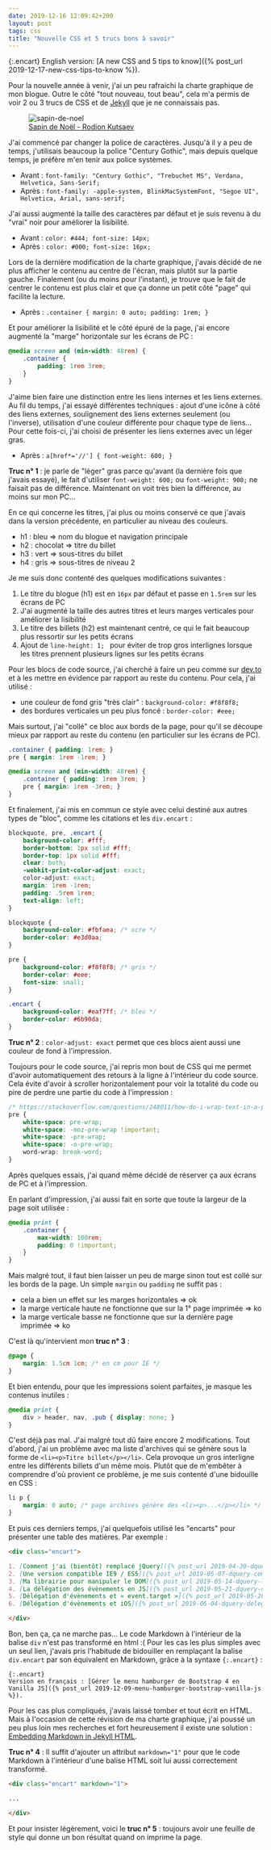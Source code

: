 ```yaml
---
date: 2019-12-16 12:09:42+200
layout: post
tags: css
title: "Nouvelle CSS et 5 trucs bons à savoir"
---
```


{:.encart}
English version: [A new CSS and 5 tips to know]({% post_url 2019-12-17-new-css-tips-to-know %}).

Pour la nouvelle année à venir, j'ai un peu rafraichi la charte graphique de mon
blogue. Outre le côté "tout nouveau, tout beau", cela m'a permis de voir 2 ou 3
trucs de CSS et de [Jekyll](https://jekyllrb.com/) que je ne connaissais pas.

<figure>
  <img src="/public/2019/sapin-de-noel.jpg" alt="sapin-de-noel" />
  <figcaption>
    <a href="https://unsplash.com/photos/ySNkCkdKyTY">Sapin de Noël - Rodion Kutsaev</a>
  </figcaption>
</figure>

J'ai commencé par changer la police de caractères. Jusqu'à il y a peu de temps,
j'utilisais beaucoup la police "Century Gothic", mais depuis quelque temps, je
préfère m'en tenir aux police systèmes.

* Avant : `font-family: "Century Gothic", "Trebuchet MS", Verdana, Helvetica, Sans-Serif;`
* Après : `font-family: -apple-system, BlinkMacSystemFont, "Segoe UI", Helvetica, Arial, sans-serif;`

J'ai aussi augmenté la taille des caractères par défaut et je suis revenu à du
"vrai" noir pour améliorer la lisibilité.

* Avant : `color: #444; font-size: 14px;`
* Après : `color: #000; font-size: 16px;`

Lors de la dernière modification de la charte graphique, j'avais décidé de ne
plus afficher le contenu au centre de l'écran, mais plutôt sur la partie gauche.
Finalement (ou du moins pour l'instant), je trouve que le fait de centrer le
contenu est plus clair et que ça donne un petit côté "page" qui facilite la
lecture.

* Après : `.container { margin: 0 auto; padding: 1rem; }`

Et pour améliorer la lisibilité et le côté épuré de la page, j'ai encore
augmenté la "marge" horizontale sur les écrans de PC :

```css
@media screen and (min-width: 48rem) {
    .container {
        padding: 1rem 3rem;
    }
}
```

J'aime bien faire une distinction entre les liens internes et les liens
externes. Au fil du temps, j'ai essayé différentes techniques : ajout d'une
icône à côté des liens externes, soulignement des liens externes seulement (ou
l'inverse), utilisation d'une couleur différente pour chaque type de liens...
Pour cette fois-ci, j'ai choisi de présenter les liens externes avec un léger
gras.

* Après : `a[href*='//'] { font-weight: 600; }`

**Truc n° 1** : je parle de "léger" gras parce qu'avant (la dernière fois que
j'avais essayé), le fait d'utiliser `font-weight: 600;` ou `font-weight: 900;`
ne faisait pas de différence. Maintenant on voit très bien la différence, au
moins sur mon PC...

En ce qui concerne les titres, j'ai plus ou moins conservé ce que j'avais dans
la version précédente, en particulier au niveau des couleurs.

* h1 : bleu => nom du blogue et navigation principale
* h2 : chocolat => titre du billet
* h3 : vert => sous-titres du billet
* h4 : gris => sous-titres de niveau 2

Je me suis donc contenté des quelques modifications suivantes :

1. Le titre du blogue (h1) est en `16px` par défaut et passe en `1.5rem` sur les
écrans de PC
1. J'ai augmenté la taille des autres titres et leurs marges verticales pour
améliorer la lisibilité
1. Le titre des billets (h2) est maintenant centré, ce qui le fait beaucoup plus
ressortir sur les petits écrans
1. Ajout de `line-height: 1; ` pour éviter de trop gros interlignes lorsque les
titres prennent plusieurs lignes sur les petits écrans

Pour les blocs de code source, j'ai cherché à faire un peu comme sur [dev.to](https://dev.to/)
et à les mettre en évidence par rapport au reste du contenu. Pour cela, j'ai
utilisé :

* une couleur de fond gris "très clair" : `background-color: #f8f8f8;`
* des bordures verticales un peu plus foncé : `border-color: #eee;`

Mais surtout, j'ai "collé" ce bloc aux bords de la page, pour qu'il se découpe
mieux par rapport au reste du contenu (en particulier sur les écrans de PC).

```css
.container { padding: 1rem; }
pre { margin: 1rem -1rem; }

@media screen and (min-width: 48rem) {
    .container { padding: 1rem 3rem; }
    pre { margin: 1rem -3rem; }
}
```

Et finalement, j'ai mis en commun ce style avec celui destiné aux autres types
de "bloc", comme les citations et les `div.encart` :

```css
blockquote, pre, .encart {
    background-color: #fff;
    border-bottom: 1px solid #fff;
    border-top: 1px solid #fff;
    clear: both;
    -webkit-print-color-adjust: exact;
    color-adjust: exact;
    margin: 1rem -1rem;
    padding: .5rem 1rem;
    text-align: left;
}

blockquote {
    background-color: #fbfaea; /* ocre */
    border-color: #e3d0aa;
}

pre {
    background-color: #f8f8f8; /* gris */
    border-color: #eee;
    font-size: small;
}

.encart {
    background-color: #eaf7ff; /* bleu */
    border-color: #6b90da;
}
```

**Truc n° 2** : `color-adjust: exact` permet que ces blocs aient aussi une
couleur de fond à l'impression.

Toujours pour le code source, j'ai repris mon bout de CSS qui me permet d'avoir
automatiquement des retours à la ligne à l'intérieur du code source. Cela évite
d'avoir à scroller horizontalement pour voir la totalité du code ou pire de
perdre une partie du code à l'impression :

```css
/* https://stackoverflow.com/questions/248011/how-do-i-wrap-text-in-a-pre-tag */
pre {
    white-space: pre-wrap;
    white-space: -moz-pre-wrap !important;
    white-space: -pre-wrap;
    white-space: -o-pre-wrap;
    word-wrap: break-word;
}
```

Après quelques essais, j'ai quand même décidé de réserver ça aux écrans de PC et
à l'impression.

En parlant d'impression, j'ai aussi fait en sorte que toute la largeur de la
page soit utilisée :

```css
@media print {
    .container {
        max-width: 100rem;
        padding: 0 !important;
    }
}
```

Mais malgré tout, il faut bien laisser un peu de marge sinon tout est collé sur
les bords de la page. Un simple `margin` ou `padding` ne suffit pas :

* cela a bien un effet sur les marges horizontales => ok
* la marge verticale haute ne fonctionne que sur la 1° page imprimée => ko
* la marge verticale basse ne fonctionne que sur la dernière page imprimée => ko

C'est là qu'intervient mon **truc n° 3** :

```css
@page {
    margin: 1.5cm 1cm; /* en cm pour IE */
}
```

Et bien entendu, pour que les impressions soient parfaites, je masque les
contenus inutiles :

```css
@media print {
    div > header, nav, .pub { display: none; }
}
```

C'est déjà pas mal. J'ai malgré tout dû faire encore 2 modifications. Tout
d'abord, j'ai un problème avec ma liste d'archives qui se génère sous la forme
de `<li><p>Titre billet</p></li>`. Cela provoque un gros interligne entre les
différents billets d'un même mois. Plutôt que de m'embêter à comprendre d'où
provient ce problème, je me suis contenté d'une bidouille en CSS :

```css
li p {
    margin: 0 auto; /* page archives génère des <li><p>...</p></li> */
}
```

Et puis ces derniers temps, j'ai quelquefois utilisé les "encarts" pour
présenter une table des matières. Par exemple :

```markdown
<div class="encart">

1. [Comment j'ai (bientôt) remplacé jQuery]({% post_url 2019-04-30-dquery-remplacer-jquery %})
2. [Une version compatible IE9 / ES5]({% post_url 2019-05-07-dquery-compatibilite-ie9-es5 %})
3. [Ma librairie pour manipuler le DOM]({% post_url 2019-05-14-dquery-librairie-js-manipulation-dom %})
4. [La délégation des évènements en JS]({% post_url 2019-05-21-dquery-delegation-evenement-javascript %})
5. [Délégation d'évènements et « event.target »]({% post_url 2019-05-28-dquery-delegation-evenement-event-target %})
6. [Délégation d'évènements et iOS]({% post_url 2019-06-04-dquery-delegation-evenement-ios %})

</div>
```

Bon, ben ça, ça ne marche pas... Le code Markdown à l'intérieur de la balise
`div` n'est pas transformé en html :( Pour les cas les plus simples avec un seul
lien, j'avais pris l'habitude de bidouiller en remplaçant la balise `div.encart`
par son équivalent en Markdown, grâce à la syntaxe `{:.encart}` :

```
{:.encart}
Version en français : [Gérer le menu hamburger de Bootstrap 4 en Vanilla JS]({% post_url 2019-12-09-menu-hamburger-bootstrap-vanilla-js %}).
```

Pour les cas plus compliqués, j'avais laissé tomber et tout écrit en HTML. Mais
à l'occasion de cette révision de ma charte graphique, j'ai poussé un peu plus
loin mes recherches et fort heureusement il existe une solution : [Embedding
Markdown in Jekyll HTML](https://stackoverflow.com/a/23384161).

**Truc n° 4** : Il suffit d'ajouter un attribut `markdown="1"` pour que le code
Markdown à l'intérieur d'une balise HTML soit lui aussi correctement transformé.

```markdown
<div class="encart" markdown="1">

...

</div>
```

Et pour insister légèrement, voici le **truc n° 5** : toujours avoir une feuille
de style qui donne un bon résultat quand on imprime la page.
